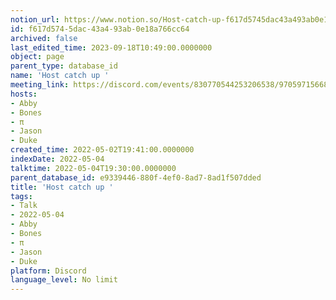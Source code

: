 ```yaml
---
notion_url: https://www.notion.so/Host-catch-up-f617d5745dac43a493ab0e18a766cc64
id: f617d574-5dac-43a4-93ab-0e18a766cc64
archived: false
last_edited_time: 2023-09-18T10:49:00.0000000
object: page
parent_type: database_id
name: 'Host catch up '
meeting_link: https://discord.com/events/830770544253206538/970597156681568276
hosts:
- Abby
- Bones
- π
- Jason
- Duke
created_time: 2022-05-02T19:41:00.0000000
indexDate: 2022-05-04
talktime: 2022-05-04T19:30:00.0000000
parent_database_id: e9339446-880f-4ef0-8ad7-8ad1f507dded
title: 'Host catch up '
tags:
- Talk
- 2022-05-04
- Abby
- Bones
- π
- Jason
- Duke
platform: Discord
language_level: No limit
---
```






